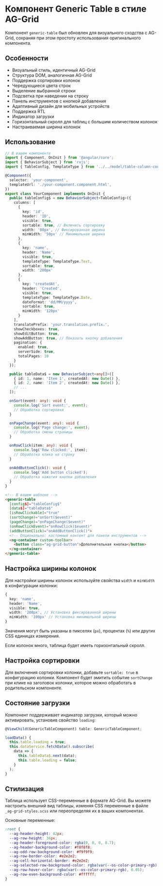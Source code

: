 # Компонент Generic Table в стиле AG-Grid

Компонент `generic-table` был обновлен для визуального сходства с AG-Grid, сохраняя при этом простоту использования оригинального компонента.

## Особенности

- Визуальный стиль, идентичный AG-Grid
- Структура DOM, аналогичная AG-Grid
- Поддержка сортировки колонок
- Чередующиеся цвета строк
- Выделение выбранной строки
- Подсветка при наведении на строку
- Панель инструментов с кнопкой добавления
- Адаптивный дизайн для мобильных устройств
- Поддержка RTL
- Индикатор загрузки
- Горизонтальный скролл для таблиц с большим количеством колонок
- Настраиваемая ширина колонок

## Использование

```typescript
// В вашем компоненте
import { Component, OnInit } from '@angular/core';
import { BehaviorSubject } from 'rxjs';
import { TableConfig, TemplateType } from '../../model/table-column-config.interface';

@Component({
  selector: 'your-component',
  templateUrl: './your-component.component.html',
})
export class YourComponent implements OnInit {
  public tableConfig$ = new BehaviorSubject<TableConfig>({
    columns: [
      {
        key: 'id',
        header: 'ID',
        visible: true,
        sortable: true, // Включить сортировку
        width: '80px', // Фиксированная ширина
        minWidth: '50px' // Минимальная ширина
      },
      {
        key: 'name',
        header: 'Name',
        visible: true,
        templateType: TemplateType.Text,
        sortable: true,
        width: '200px'
      },
      {
        key: 'createdAt',
        header: 'Created',
        visible: true,
        templateType: TemplateType.Date,
        dateFormat: 'dd/MM/yyyy',
        sortable: true,
        minWidth: '120px'
      }
    ],
    translatePrefix: 'your.translation.prefix.',
    showCheckboxes: true,
    showEditButton: true,
    showAddButton: true, // Показать кнопку добавления
    pagination: {
      enabled: true,
      serverSide: true,
      totalPages: 10
    }
  });

  public tableData$ = new BehaviorSubject<any[]>([
    { id: 1, name: 'Item 1', createdAt: new Date() },
    { id: 2, name: 'Item 2', createdAt: new Date() },
    // ...
  ]);

  onSort(event: any): void {
    console.log('Sort event:', event);
    // Обработка сортировки
  }

  onPageChange(event: any): void {
    console.log('Page change:', event);
    // Обработка смены страницы
  }

  onRowClick(item: any): void {
    console.log('Row clicked:', item);
    // Обработка клика на строку
  }
  
  onAddButtonClick(): void {
    console.log('Add button clicked');
    // Обработка нажатия кнопки добавления
  }
}
```

```html
<!-- В вашем шаблоне -->
<generic-table
  [config$]="tableConfig$"
  [data$]="tableData$"
  [isRowClickable]="true"
  (sortChange)="onSort($event)"
  (pageChange)="onPageChange($event)"
  (onRowClickEvent)="onRowClick($event)"
  (addButtonClick)="onAddButtonClick()">
  <!-- Опционально: кастомный контент для панели инструментов -->
  <ng-container custom-toolbar>
    <button class="ag-grid-button">Дополнительная кнопка</button>
  </ng-container>
</generic-table>
```

## Настройка ширины колонок

Для настройки ширины колонок используйте свойства `width` и `minWidth` в конфигурации колонки:

```typescript
{
  key: 'name',
  header: 'Name',
  visible: true,
  width: '200px', // Установка фиксированной ширины
  minWidth: '100px' // Установка минимальной ширины
}
```

Значения могут быть указаны в пикселях (`px`), процентах (`%`) или других CSS единицах измерения.

Если колонок много, таблица будет иметь горизонтальный скролл.

## Настройка сортировки

Для включения сортировки колонки, добавьте `sortable: true` в конфигурацию колонки. Компонент будет эмитить событие `sortChange` при клике на заголовок колонки, которое можно обработать в родительском компоненте.

## Состояние загрузки

Компонент поддерживает индикатор загрузки, который можно активировать, установив свойство `loading`:

```typescript
@ViewChild(GenericTableComponent) table: GenericTableComponent;

loadData() {
  this.table.loading = true;
  this.dataService.fetchData().subscribe(
    data => {
      this.tableData$.next(data);
      this.table.loading = false;
    }
  );
}
```

## Стилизация

Таблица использует CSS-переменные в формате AG-Grid. Вы можете настроить внешний вид таблицы, изменяя CSS переменные в файле `_ag-grid-styles.scss` или переопределяя их в ваших компонентах.

Основные переменные:

```scss
:root {
  --ag-header-height: 42px;
  --ag-row-height: 36px;
  --ag-header-foreground-color: rgba(0, 0, 0, 0.7);
  --ag-header-background-color: #f8f8f8;
  --ag-odd-row-background-color: #f9f9f9;
  --ag-row-border-color: #e2e2e2;
  --ag-cell-horizontal-border: #e2e2e2;
  --ag-selected-row-background-color: rgba(var(--os-color-primary-rgb), 0.1);
  --ag-row-hover-color: rgba(var(--os-color-primary-rgb), 0.05);
  --ag-row-even-background-color: #ffffff;
}
``` 